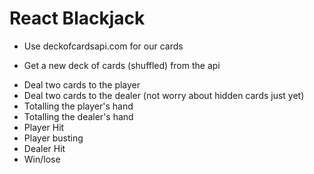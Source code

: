 # React Blackjack

- Use deckofcardsapi.com for our cards

* Get a new deck of cards (shuffled) from the api

- Deal two cards to the player
- Deal two cards to the dealer (not worry about hidden cards just yet)
- Totalling the player's hand
- Totalling the dealer's hand
- Player Hit
- Player busting
- Dealer Hit
- Win/lose
